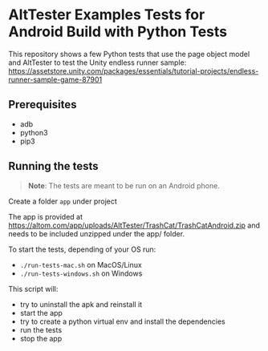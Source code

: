# AltTester Examples Tests for Android Build with Python Tests

This repository shows a few Python tests that use the page object model and AltTester to test the Unity endless runner sample:
https://assetstore.unity.com/packages/essentials/tutorial-projects/endless-runner-sample-game-87901

## Prerequisites

* adb
* python3
* pip3

## Running the tests

> **Note**: The tests are meant to be run on an Android phone.

Create a folder `app` under project

The app is provided at https://altom.com/app/uploads/AltTester/TrashCat/TrashCatAndroid.zip and needs to be included unzipped under the app/ folder.

To start the tests, depending of your OS run:

* `./run-tests-mac.sh` on MacOS/Linux
* `./run-tests-windows.sh` on Windows

This script will:

* try to uninstall the apk and reinstall it
* start the app
* try to create a python virtual env and install the dependencies
* run the tests
* stop the app
